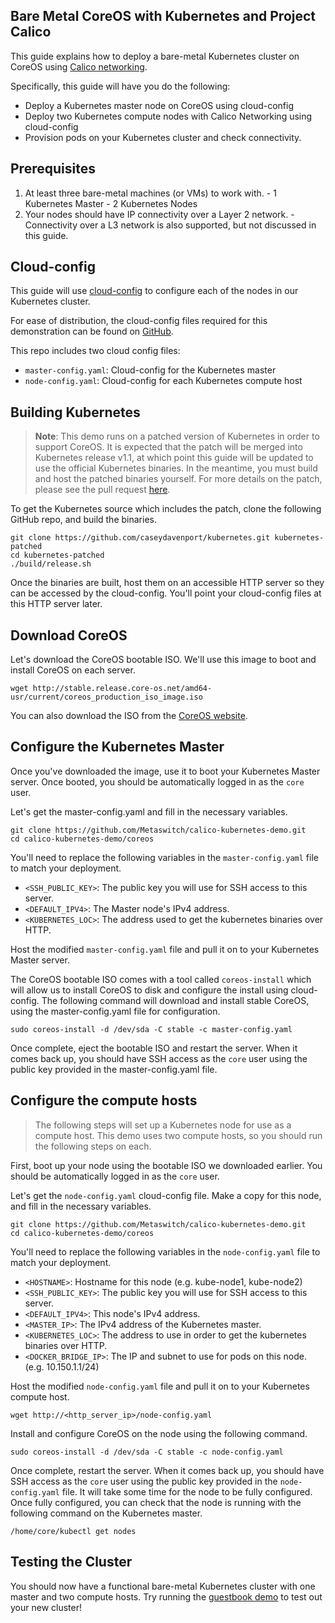 Bare Metal CoreOS with Kubernetes and Project Calico
------------------------------------------
This guide explains how to deploy a bare-metal Kubernetes cluster on CoreOS using [Calico networking](http://www.projectcalico.org).

Specifically, this guide will have you do the following:
- Deploy a Kubernetes master node on CoreOS using cloud-config
- Deploy two Kubernetes compute nodes with Calico Networking using cloud-config
- Provision pods on your Kubernetes cluster and check connectivity.

## Prerequisites
1. At least three bare-metal machines (or VMs) to work with.
        - 1 Kubernetes Master
        - 2 Kubernetes Nodes
2. Your nodes should have IP connectivity over a Layer 2 network.
        - Connectivity over a L3 network is also supported, but not discussed in this guide.

## Cloud-config
This guide will use [cloud-config](https://coreos.com/docs/cluster-management/setup/cloudinit-cloud-config/) to configure each of the nodes in our Kubernetes cluster.

For ease of distribution, the cloud-config files required for this demonstration can be found on [GitHub](https://github.com/Metaswitch/calico-kubernetes-demo/tree/master/coreos).  

This repo includes two cloud config files:
- `master-config.yaml`: Cloud-config for the Kubernetes master
- `node-config.yaml`: Cloud-config for each Kubernetes compute host

## Building Kubernetes
> **Note**: This demo runs on a patched version of Kubernetes in order to support CoreOS.  It is expected that the patch will be merged into Kubernetes release v1.1, at which point this guide will be updated to use the official Kubernetes binaries. In the meantime, you must build and host the patched binaries yourself.  For more details on the patch, please see the pull request [here](https://github.com/GoogleCloudPlatform/kubernetes/pull/10639).

To get the Kubernetes source which includes the patch, clone the following GitHub repo, and build the binaries.
```
git clone https://github.com/caseydavenport/kubernetes.git kubernetes-patched
cd kubernetes-patched
./build/release.sh 
```

Once the binaries are built, host them on an accessible HTTP server so they can be accessed by the cloud-config.  You'll point your cloud-config files at this HTTP server later.

## Download CoreOS
Let's download the CoreOS bootable ISO.  We'll use this image to boot and install CoreOS on each server.
```
wget http://stable.release.core-os.net/amd64-usr/current/coreos_production_iso_image.iso
```
You can also download the ISO from the [CoreOS website](https://coreos.com/docs/running-coreos/platforms/iso/).

## Configure the Kubernetes Master
Once you've downloaded the image, use it to boot your Kubernetes Master server.  Once booted, you should be automatically logged in as the `core` user.

Let's get the master-config.yaml and fill in the necessary variables. 
```
git clone https://github.com/Metaswitch/calico-kubernetes-demo.git
cd calico-kubernetes-demo/coreos
``` 

You'll need to replace the following variables in the `master-config.yaml` file to match your deployment.
- `<SSH_PUBLIC_KEY>`: The public key you will use for SSH access to this server.
- `<DEFAULT_IPV4>`: The Master node's IPv4 address.
- `<KUBERNETES_LOC>`: The address used to get the kubernetes binaries over HTTP. 

Host the modified `master-config.yaml` file and pull it on to your Kubernetes Master server.

The CoreOS bootable ISO comes with a tool called `coreos-install` which will allow us to install CoreOS to disk and configure the install using cloud-config.  The following command will download and install stable CoreOS, using the master-config.yaml file for configuration.
```
sudo coreos-install -d /dev/sda -C stable -c master-config.yaml
```

Once complete, eject the bootable ISO and restart the server.  When it comes back up, you should have SSH access as the `core` user using the public key provided in the master-config.yaml file.

## Configure the compute hosts
>The following steps will set up a Kubernetes node for use as a compute host.  This demo uses two compute hosts, so you should run the following steps on each.

First, boot up your node using the bootable ISO we downloaded earlier.  You should be automatically logged in as the `core` user.

Let's get the `node-config.yaml` cloud-config file.  Make a copy for this node, and fill in the necessary variables.
```
git clone https://github.com/Metaswitch/calico-kubernetes-demo.git
cd calico-kubernetes-demo/coreos
``` 

You'll need to replace the following variables in the `node-config.yaml` file to match your deployment.
- `<HOSTNAME>`: Hostname for this node (e.g. kube-node1, kube-node2)
- `<SSH_PUBLIC_KEY>`: The public key you will use for SSH access to this server.
- `<DEFAULT_IPV4>`: This node's IPv4 address.
- `<MASTER_IP>`: The IPv4 address of the Kubernetes master.
- `<KUBERNETES_LOC>`: The address to use in order to get the kubernetes binaries over HTTP.
- `<DOCKER_BRIDGE_IP>`: The IP and subnet to use for pods on this node. (e.g. 10.150.1.1/24) 

Host the modified `node-config.yaml` file and pull it on to your Kubernetes compute host.
```
wget http://<http_server_ip>/node-config.yaml
```

Install and configure CoreOS on the node using the following command.
```
sudo coreos-install -d /dev/sda -C stable -c node-config.yaml
```

Once complete, restart the server.  When it comes back up, you should have SSH access as the `core` user using the public key provided in the `node-config.yaml` file.  It will take some time for the node to be fully configured.  Once fully configured, you can check that the node is running with the following command on the Kubernetes master.
```
/home/core/kubectl get nodes
```

## Testing the Cluster
You should now have a functional bare-metal Kubernetes cluster with one master and two compute hosts.
Try running the [guestbook demo](https://github.com/GoogleCloudPlatform/kubernetes/tree/master/examples/guestbook) to test out your new cluster!

